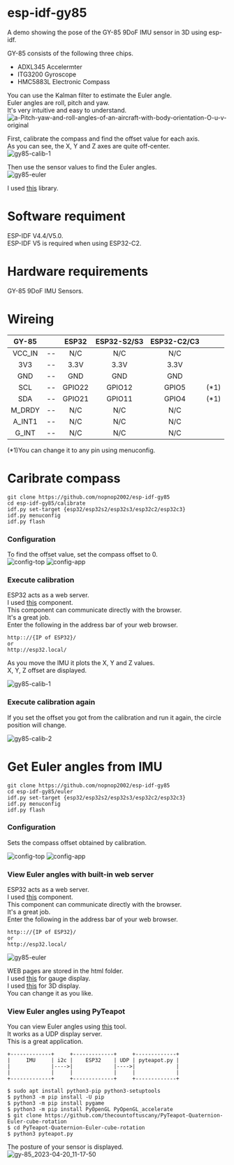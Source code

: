 # esp-idf-gy85
A demo showing the pose of the GY-85 9DoF IMU sensor in 3D using esp-idf.   

GY-85 consists of the following three chips.   
- ADXL345 Accelermter   
- ITG3200 Gyroscope   
- HMC5883L Electronic Compass   

You can use the Kalman filter to estimate the Euler angle.   
Euler angles are roll, pitch and yaw.   
It's very intuitive and easy to understand.   
![a-Pitch-yaw-and-roll-angles-of-an-aircraft-with-body-orientation-O-u-v-original](https://user-images.githubusercontent.com/6020549/226072914-a7f923fc-eb6e-4d19-b2ff-8c9f2749ee6f.jpg)

First, calibrate the compass and find the offset value for each axis.   
As you can see, the X, Y and Z axes are quite off-center.   
![gy85-calib-1](https://user-images.githubusercontent.com/6020549/233240180-22a5bbc6-f25b-4d07-9910-1655c9a3964a.jpg)

Then use the sensor values to find the Euler angles.   
![gy85-euler](https://user-images.githubusercontent.com/6020549/233240284-2d3d56aa-b1a7-46df-b336-f1d295435601.JPG)

I used [this](https://github.com/jrowberg/i2cdevlib/tree/master/Arduino/gy85) library.   


# Software requiment
ESP-IDF V4.4/V5.0.   
ESP-IDF V5 is required when using ESP32-C2.   

# Hardware requirements
GY-85 9DoF IMU Sensors.   

# Wireing
|GY-85||ESP32|ESP32-S2/S3|ESP32-C2/C3||
|:-:|:-:|:-:|:-:|:-:|:-:|
|VCC_IN|--|N/C|N/C|N/C||
|3V3|--|3.3V|3.3V|3.3V||
|GND|--|GND|GND|GND||
|SCL|--|GPIO22|GPIO12|GPIO5|(*1)|
|SDA|--|GPIO21|GPIO11|GPIO4|(*1)|
|M_DRDY|--|N/C|N/C|N/C||
|A_INT1|--|N/C|N/C|N/C||
|G_INT|--|N/C|N/C|N/C||

(*1)You can change it to any pin using menuconfig.   


# Caribrate compass
```
git clone https://github.com/nopnop2002/esp-idf-gy85
cd esp-idf-gy85/calibrate
idf.py set-target {esp32/esp32s2/esp32s3/esp32c2/esp32c3}
idf.py menuconfig
idf.py flash
```

### Configuration   
To find the offset value, set the compass offset to 0.   
![config-top](https://user-images.githubusercontent.com/6020549/233240375-7304bd5c-d232-439c-b667-1b0e3f7acfc2.jpg)
![config-app](https://user-images.githubusercontent.com/6020549/233240379-9c56a6ab-788d-4840-963e-8691718739e1.jpg)

### Execute calibration   
ESP32 acts as a web server.   
I used [this](https://github.com/Molorius/esp32-websocket) component.   
This component can communicate directly with the browser.   
It's a great job.   
Enter the following in the address bar of your web browser.   
```
http:://{IP of ESP32}/
or
http://esp32.local/
```

As you move the IMU it plots the X, Y and Z values.   
X, Y, Z offset are displayed.   

![gy85-calib-1](https://user-images.githubusercontent.com/6020549/233240180-22a5bbc6-f25b-4d07-9910-1655c9a3964a.jpg)

### Execute calibration again   
If you set the offset you got from the calibration and run it again, the circle position will change.   

![gy85-calib-2](https://user-images.githubusercontent.com/6020549/233240176-b656f16a-75ec-4546-9af3-f263a1574fbb.jpg)

# Get Euler angles from IMU
```
git clone https://github.com/nopnop2002/esp-idf-gy85
cd esp-idf-gy85/euler
idf.py set-target {esp32/esp32s2/esp32s3/esp32c2/esp32c3}
idf.py menuconfig
idf.py flash
```

### Configuration   
Sets the compass offset obtained by calibration.   

![config-top](https://user-images.githubusercontent.com/6020549/233240375-7304bd5c-d232-439c-b667-1b0e3f7acfc2.jpg)
![config-app](https://user-images.githubusercontent.com/6020549/233240379-9c56a6ab-788d-4840-963e-8691718739e1.jpg)

### View Euler angles with built-in web server   
ESP32 acts as a web server.   
I used [this](https://github.com/Molorius/esp32-websocket) component.   
This component can communicate directly with the browser.   
It's a great job.   
Enter the following in the address bar of your web browser.   
```
http:://{IP of ESP32}/
or
http://esp32.local/
```

![gy85-euler](https://user-images.githubusercontent.com/6020549/233240284-2d3d56aa-b1a7-46df-b336-f1d295435601.JPG)


WEB pages are stored in the html folder.   
I used [this](https://canvas-gauges.com/) for gauge display.   
I used [this](https://threejs.org/) for 3D display.   
You can change it as you like.   

### View Euler angles using PyTeapot   
You can view Euler angles using [this](https://github.com/thecountoftuscany/PyTeapot-Quaternion-Euler-cube-rotation) tool.   
It works as a UDP display server.   
This is a great application.   

```
+-------------+     +-------------+     +-------------+
|     IMU     | i2c |    ESP32    | UDP | pyteapot.py |
|             |---->|             |---->|             |
|             |     |             |     |             |
+-------------+     +-------------+     +-------------+
```

```
$ sudo apt install python3-pip python3-setuptools
$ python3 -m pip install -U pip
$ python3 -m pip install pygame
$ python3 -m pip install PyOpenGL PyOpenGL_accelerate
$ git clone https://github.com/thecountoftuscany/PyTeapot-Quaternion-Euler-cube-rotation
$ cd PyTeapot-Quaternion-Euler-cube-rotation
$ python3 pyteapot.py
```
The posture of your sensor is displayed.   
![gy-85_2023-04-20_11-17-50](https://user-images.githubusercontent.com/6020549/233240823-d094ca48-8025-4108-bae5-6bf87430a55c.png)

